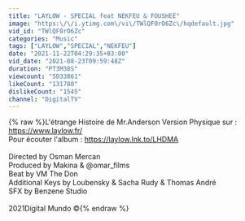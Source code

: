 ```yaml
---
title: "LAYLOW - SPECIAL feat NEKFEU & FOUSHEÉ"
image: "https:\/\/i.ytimg.com\/vi\/TWlQF0rO6Zc\/hqdefault.jpg"
vid_id: "TWlQF0rO6Zc"
categories: "Music"
tags: ["LAYLOW","SPECIAL","NEKFEU"]
date: "2021-11-22T04:29:35+03:00"
vid_date: "2021-08-23T09:59:48Z"
duration: "PT3M38S"
viewcount: "5033861"
likeCount: "131780"
dislikeCount: "1545"
channel: "DigitalTV"
---
```

{% raw %}L'étrange Histoire de Mr.Anderson Version Physique sur : <a rel="nofollow" target="blank" href="https://www.laylow.fr/">https://www.laylow.fr/</a><br />Pour écouter l'album : <a rel="nofollow" target="blank" href="https://laylow.lnk.to/LHDMA">https://laylow.lnk.to/LHDMA</a><br /><br />Directed by Osman Mercan<br />Produced by Makina &amp; @omar_films<br />Beat by VM The Don<br />Additional Keys by Loubensky &amp; Sacha Rudy &amp; Thomas André<br />SFX by Benzene Studio<br /><br />2021Digital Mundo ©{% endraw %}
